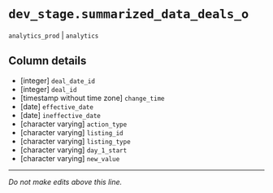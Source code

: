 # `dev_stage.summarized_data_deals_o`
`analytics_prod` | `analytics`

## Column details
* [integer]   `deal_date_id`
* [integer]   `deal_id`
* [timestamp without time zone] `change_time`
* [date]      `effective_date`
* [date]      `ineffective_date`
* [character varying] `action_type`
* [character varying] `listing_id`
* [character varying] `listing_type`
* [character varying] `day_1_start`
* [character varying] `new_value`

-------------------------------------------------------------------------------
*Do not make edits above this line.*
